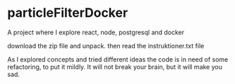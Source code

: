 # particleFilterDocker
A project where I explore react, node, postgresql and docker

download the zip file and unpack. then read the instruktioner.txt file


As I explored concepts and tried different ideas the code is in need of some refactoring, to put it mildly.
It will not break your brain, but it will make you sad. 
